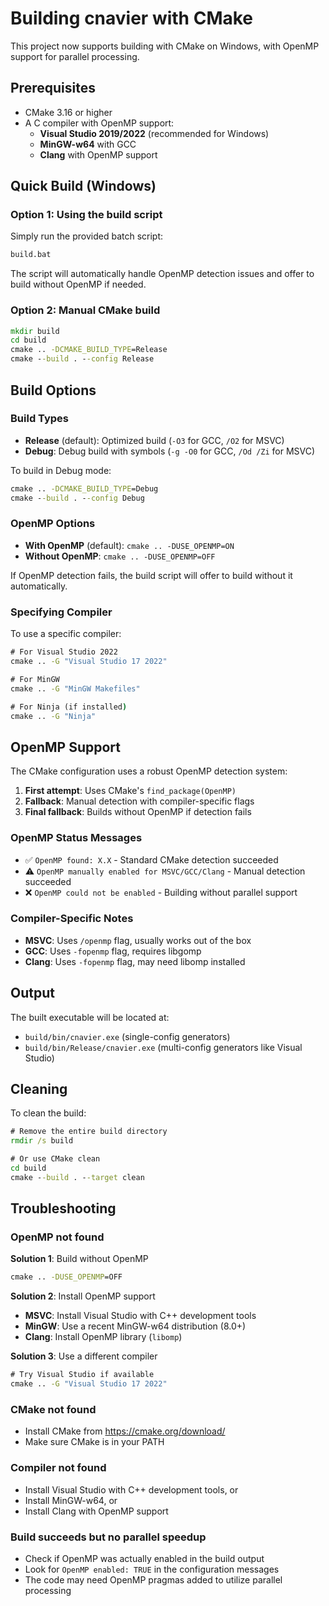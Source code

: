 # Building cnavier with CMake

This project now supports building with CMake on Windows, with OpenMP support for parallel processing.

## Prerequisites

- CMake 3.16 or higher
- A C compiler with OpenMP support:
  - **Visual Studio 2019/2022** (recommended for Windows)
  - **MinGW-w64** with GCC
  - **Clang** with OpenMP support

## Quick Build (Windows)

### Option 1: Using the build script
Simply run the provided batch script:
```cmd
build.bat
```
The script will automatically handle OpenMP detection issues and offer to build without OpenMP if needed.

### Option 2: Manual CMake build
```cmd
mkdir build
cd build
cmake .. -DCMAKE_BUILD_TYPE=Release
cmake --build . --config Release
```

## Build Options

### Build Types
- **Release** (default): Optimized build (`-O3` for GCC, `/O2` for MSVC)
- **Debug**: Debug build with symbols (`-g -O0` for GCC, `/Od /Zi` for MSVC)

To build in Debug mode:
```cmd
cmake .. -DCMAKE_BUILD_TYPE=Debug
cmake --build . --config Debug
```

### OpenMP Options
- **With OpenMP** (default): `cmake .. -DUSE_OPENMP=ON`
- **Without OpenMP**: `cmake .. -DUSE_OPENMP=OFF`

If OpenMP detection fails, the build script will offer to build without it automatically.

### Specifying Compiler
To use a specific compiler:
```cmd
# For Visual Studio 2022
cmake .. -G "Visual Studio 17 2022"

# For MinGW
cmake .. -G "MinGW Makefiles"

# For Ninja (if installed)
cmake .. -G "Ninja"
```

## OpenMP Support

The CMake configuration uses a robust OpenMP detection system:

1. **First attempt**: Uses CMake's `find_package(OpenMP)`
2. **Fallback**: Manual detection with compiler-specific flags
3. **Final fallback**: Builds without OpenMP if detection fails

### OpenMP Status Messages
- ✅ `OpenMP found: X.X` - Standard CMake detection succeeded
- ⚠️ `OpenMP manually enabled for MSVC/GCC/Clang` - Manual detection succeeded
- ❌ `OpenMP could not be enabled` - Building without parallel support

### Compiler-Specific Notes
- **MSVC**: Uses `/openmp` flag, usually works out of the box
- **GCC**: Uses `-fopenmp` flag, requires libgomp
- **Clang**: Uses `-fopenmp` flag, may need libomp installed

## Output

The built executable will be located at:
- `build/bin/cnavier.exe` (single-config generators)
- `build/bin/Release/cnavier.exe` (multi-config generators like Visual Studio)

## Cleaning

To clean the build:
```cmd
# Remove the entire build directory
rmdir /s build

# Or use CMake clean
cd build
cmake --build . --target clean
```

## Troubleshooting

### OpenMP not found
**Solution 1**: Build without OpenMP
```cmd
cmake .. -DUSE_OPENMP=OFF
```

**Solution 2**: Install OpenMP support
- **MSVC**: Install Visual Studio with C++ development tools
- **MinGW**: Use a recent MinGW-w64 distribution (8.0+)
- **Clang**: Install OpenMP library (`libomp`)

**Solution 3**: Use a different compiler
```cmd
# Try Visual Studio if available
cmake .. -G "Visual Studio 17 2022"
```

### CMake not found
- Install CMake from https://cmake.org/download/
- Make sure CMake is in your PATH

### Compiler not found
- Install Visual Studio with C++ development tools, or
- Install MinGW-w64, or
- Install Clang with OpenMP support

### Build succeeds but no parallel speedup
- Check if OpenMP was actually enabled in the build output
- Look for `OpenMP enabled: TRUE` in the configuration messages
- The code may need OpenMP pragmas added to utilize parallel processing 